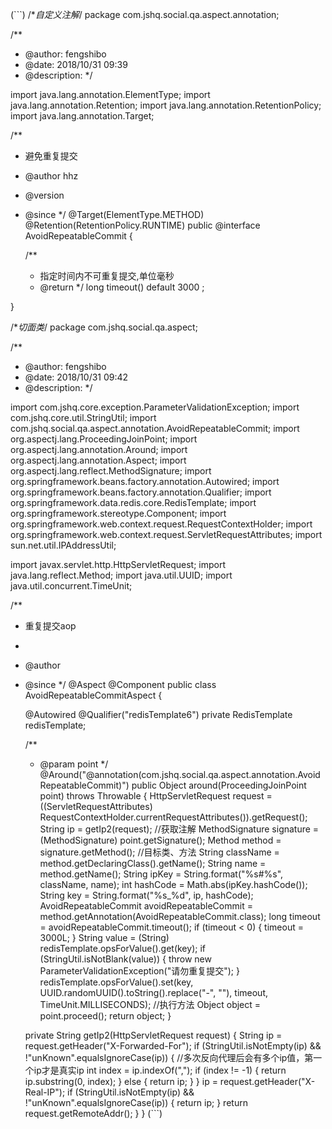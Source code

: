 (```)
/**自定义注解*/
package com.jshq.social.qa.aspect.annotation;

/**
 * @author: fengshibo
 * @date: 2018/10/31 09:39
 * @description:
 */

import java.lang.annotation.ElementType;
import java.lang.annotation.Retention;
import java.lang.annotation.RetentionPolicy;
import java.lang.annotation.Target;

/**
 * 避免重复提交
 * @author hhz
 * @version
 * @since
 */
@Target(ElementType.METHOD)
@Retention(RetentionPolicy.RUNTIME)
public @interface AvoidRepeatableCommit {

    /**
     * 指定时间内不可重复提交,单位毫秒
     * @return
     */
    long timeout()  default 3000 ;

}



/**切面类*/
package com.jshq.social.qa.aspect;

/**
 * @author: fengshibo
 * @date: 2018/10/31 09:42
 * @description:
 */

import com.jshq.core.exception.ParameterValidationException;
import com.jshq.core.util.StringUtil;
import com.jshq.social.qa.aspect.annotation.AvoidRepeatableCommit;
import org.aspectj.lang.ProceedingJoinPoint;
import org.aspectj.lang.annotation.Around;
import org.aspectj.lang.annotation.Aspect;
import org.aspectj.lang.reflect.MethodSignature;
import org.springframework.beans.factory.annotation.Autowired;
import org.springframework.beans.factory.annotation.Qualifier;
import org.springframework.data.redis.core.RedisTemplate;
import org.springframework.stereotype.Component;
import org.springframework.web.context.request.RequestContextHolder;
import org.springframework.web.context.request.ServletRequestAttributes;
import sun.net.util.IPAddressUtil;

import javax.servlet.http.HttpServletRequest;
import java.lang.reflect.Method;
import java.util.UUID;
import java.util.concurrent.TimeUnit;

/**
 * 重复提交aop
 *
 * @author
 * @since
 */
@Aspect
@Component
public class AvoidRepeatableCommitAspect {


    @Autowired
    @Qualifier("redisTemplate6")
    private RedisTemplate redisTemplate;

    /**
     * @param point
     */
    @Around("@annotation(com.jshq.social.qa.aspect.annotation.AvoidRepeatableCommit)")
    public Object around(ProceedingJoinPoint point) throws Throwable {
        HttpServletRequest request = ((ServletRequestAttributes) RequestContextHolder.currentRequestAttributes()).getRequest();
        String ip = getIp2(request);
        //获取注解
        MethodSignature signature = (MethodSignature) point.getSignature();
        Method method = signature.getMethod();
        //目标类、方法
        String className = method.getDeclaringClass().getName();
        String name = method.getName();
        String ipKey = String.format("%s#%s", className, name);
        int hashCode = Math.abs(ipKey.hashCode());
        String key = String.format("%s_%d", ip, hashCode);
        AvoidRepeatableCommit avoidRepeatableCommit = method.getAnnotation(AvoidRepeatableCommit.class);
        long timeout = avoidRepeatableCommit.timeout();
        if (timeout < 0) {
            timeout = 3000L;
        }
        String value = (String) redisTemplate.opsForValue().get(key);
        if (StringUtil.isNotBlank(value)) {
            throw new ParameterValidationException("请勿重复提交");
        }
        redisTemplate.opsForValue().set(key, UUID.randomUUID().toString().replace("-", ""), timeout, TimeUnit.MILLISECONDS);
        //执行方法
        Object object = point.proceed();
        return object;
    }

    private  String getIp2(HttpServletRequest request) {
        String ip = request.getHeader("X-Forwarded-For");
        if (StringUtil.isNotEmpty(ip) && !"unKnown".equalsIgnoreCase(ip)) {
            //多次反向代理后会有多个ip值，第一个ip才是真实ip
            int index = ip.indexOf(",");
            if (index != -1) {
                return ip.substring(0, index);
            } else {
                return ip;
            }
        }
        ip = request.getHeader("X-Real-IP");
        if (StringUtil.isNotEmpty(ip) && !"unKnown".equalsIgnoreCase(ip)) {
            return ip;
        }
        return request.getRemoteAddr();
    }
}
(```)
